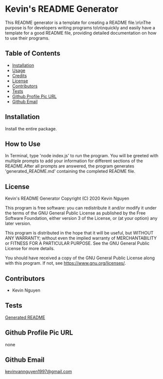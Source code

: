 # Kevin's README Generator

This README generator is a template for creating a README file.\n\nThe purpose is for developers writing programs to\n\nquickly and easily have a template for a good README file, providing detailed documentation on how to use their programs.


## Table of Contents
* [Installation](#installation)
* [Usage](#usage)
* [Credits](#credits)
* [License](#license)
* [Contributors](#contributors)
* [Tests](#tests)
* [Github Profile Pic URL](#github-profile-pic-url)
* [Github Email](#github-email)


## Installation

Install the entire package.


## How to Use

In Terminal, type 'node index.js' to run the program.
You will be greeted with multiple prompts to add your information
for different sections of the README.After all prompts are answered,
the program generates 'generated_README.md' containing the completed
README file.


## License

Kevin's README Generator
Copyright (C) 2020  Kevin Nguyen

This program is free software: you can redistribute it and/or modify
it under the terms of the GNU General Public License as published by
the Free Software Foundation, either version 3 of the License, or
(at your option) any later version.

This program is distributed in the hope that it will be useful,
but WITHOUT ANY WARRANTY; without even the implied warranty of
MERCHANTABILITY or FITNESS FOR A PARTICULAR PURPOSE.  See the
GNU General Public License for more details.

You should have received a copy of the GNU General Public License
along with this program.  If not, see <https://www.gnu.org/licenses/>.


## Contributors

* Kevin Nguyen

## Tests

[Generated README](generated_README.md)


## Github Profile Pic URL

none


## Github Email

kevinvannguyen1997@gmail.com
